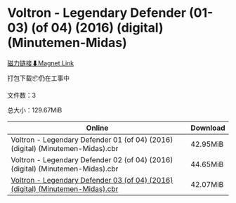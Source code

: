 # Voltron - Legendary Defender (01-03) (of 04) (2016) (digital) (Minutemen-Midas)

[磁力链接⬇Magnet Link](magnet:?xt=urn:btih:ac25bf67dfbb6a7fc2cb393bd6ef97491b067122&dn=Voltron%20-%20Legendary%20Defender%20%2801-03%29%20%28of%2004%29%20%282016%29%20%28digital%29%20%28Minutemen-Midas%29)

打包下载📦仍在工事中

文件数：3

总大小：129.67MiB

Online | Download
--- | ---
Voltron - Legendary Defender 01 (of 04) (2016) (digital) (Minutemen-Midas).cbr | 42.95MiB
Voltron - Legendary Defender 02 (of 04) (2016) (digital) (Minutemen-Midas).cbr | 44.65MiB
[Voltron - Legendary Defender 03 (of 04) (2016) (digital) (Minutemen-Midas).cbr](https://github.com/alicewish/markdown/blob/master/comic/Voltron-Legendary-Defender-03-of-04-2016-digital-Minutemen-Midas-cbr.md) | 42.07MiB